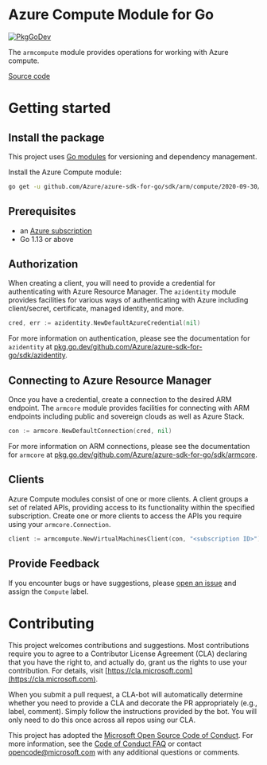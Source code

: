 # Azure Compute Module for Go

[![PkgGoDev](https://pkg.go.dev/badge/github.com/Azure/azure-sdk-for-go/sdk/arm/compute/2020-09-30/armcompute)](https://pkg.go.dev/github.com/Azure/azure-sdk-for-go/sdk/arm/compute/2020-09-30/armcompute)

The `armcompute` module provides operations for working with Azure compute.

[Source code](https://github.com/Azure/azure-sdk-for-go/tree/master/sdk/arm/compute/2020-09-30/armcompute)

# Getting started

## Install the package

This project uses [Go modules](https://github.com/golang/go/wiki/Modules) for versioning and dependency management.

Install the Azure Compute module:

```sh
go get -u github.com/Azure/azure-sdk-for-go/sdk/arm/compute/2020-09-30/armcompute
```

## Prerequisites

- an [Azure subscription](https://azure.microsoft.com/free/)
- Go 1.13 or above

## Authorization

When creating a client, you will need to provide a credential for authenticating with Azure Resource Manager.  The `azidentity` module provides facilities for various ways of authenticating with Azure including client/secret, certificate, managed identity, and more.

```go
cred, err := azidentity.NewDefaultAzureCredential(nil)
```

For more information on authentication, please see the documentation for `azidentity` at [pkg.go.dev/github.com/Azure/azure-sdk-for-go/sdk/azidentity](https://pkg.go.dev/github.com/Azure/azure-sdk-for-go/sdk/azidentity).

## Connecting to Azure Resource Manager

Once you have a credential, create a connection to the desired ARM endpoint.  The `armcore` module provides facilities for connecting with ARM endpoints including public and sovereign clouds as well as Azure Stack.

```go
con := armcore.NewDefaultConnection(cred, nil)
```

For more information on ARM connections, please see the documentation for `armcore` at [pkg.go.dev/github.com/Azure/azure-sdk-for-go/sdk/armcore](https://pkg.go.dev/github.com/Azure/azure-sdk-for-go/sdk/armcore).

## Clients

Azure Compute modules consist of one or more clients.  A client groups a set of related APIs, providing access to its functionality within the specified subscription.  Create one or more clients to access the APIs you require using your `armcore.Connection`.

```go
client := armcompute.NewVirtualMachinesClient(con, "<subscription ID>")
```

## Provide Feedback

If you encounter bugs or have suggestions, please
[open an issue](https://github.com/Azure/azure-sdk-for-go/issues) and assign the `Compute` label.

# Contributing

This project welcomes contributions and suggestions. Most contributions require
you to agree to a Contributor License Agreement (CLA) declaring that you have
the right to, and actually do, grant us the rights to use your contribution.
For details, visit [https://cla.microsoft.com](https://cla.microsoft.com).

When you submit a pull request, a CLA-bot will automatically determine whether
you need to provide a CLA and decorate the PR appropriately (e.g., label,
comment). Simply follow the instructions provided by the bot. You will only
need to do this once across all repos using our CLA.

This project has adopted the
[Microsoft Open Source Code of Conduct](https://opensource.microsoft.com/codeofconduct/).
For more information, see the
[Code of Conduct FAQ](https://opensource.microsoft.com/codeofconduct/faq/)
or contact [opencode@microsoft.com](mailto:opencode@microsoft.com) with any
additional questions or comments.